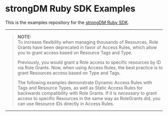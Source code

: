 # strongDM Ruby SDK Examples

This is the examples repository for the [strongDM Ruby SDK](https://github.com/strongdm/strongdm-sdk-ruby).

---
> **NOTE:**  
> To increase flexibility when managing thousands of Resources, Role Grants have
been deprecated in favor of Access Rules, which allow you to grant access based
on Resource Tags and Type.
>
> Previously, you would grant a Role access to specific resources by ID via Role
Grants. Now, when using Access Rules, the best practice is to grant Resources access based on Type and Tags.
>
>The following examples demonstrate Dynamic Access Rules with Tags and Resource Types, as well as Static Access Rules for backwards compatibility with Role Grants. If it is _necessary_ to grant access to specific Resources in the same way as RoleGrants did, you can use Resource IDs directly in Access Rules.
---
